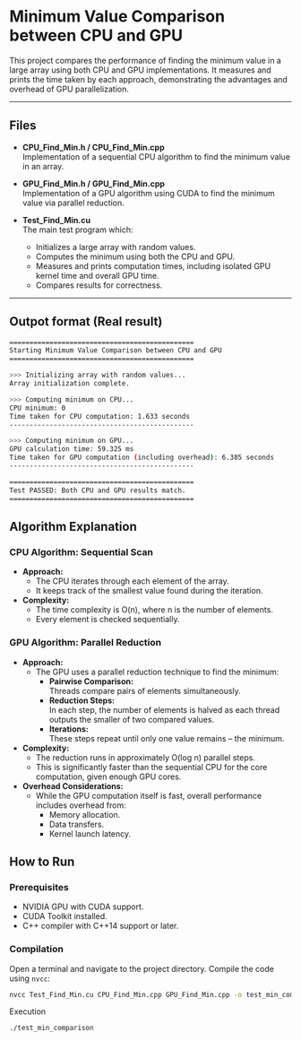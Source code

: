 # Minimum Value Comparison between CPU and GPU

This project compares the performance of finding the minimum value in a large array using both CPU and GPU implementations. It measures and prints the time taken by each approach, demonstrating the advantages and overhead of GPU parallelization.

---

## Files

- **CPU_Find_Min.h / CPU_Find_Min.cpp**  
  Implementation of a sequential CPU algorithm to find the minimum value in an array.

- **GPU_Find_Min.h / GPU_Find_Min.cpp**  
  Implementation of a GPU algorithm using CUDA to find the minimum value via parallel reduction.

- **Test_Find_Min.cu**  
  The main test program which:
  - Initializes a large array with random values.
  - Computes the minimum using both the CPU and GPU.
  - Measures and prints computation times, including isolated GPU kernel time and overall GPU time.
  - Compares results for correctness.

---

## Outpot format (Real result)
```bash
==============================================
Starting Minimum Value Comparison between CPU and GPU
==============================================       

>>> Initializing array with random values...
Array initialization complete.

>>> Computing minimum on CPU...
CPU minimum: 0
Time taken for CPU computation: 1.633 seconds 
----------------------------------------------

>>> Computing minimum on GPU...
GPU calculation time: 59.325 ms
Time taken for GPU computation (including overhead): 6.385 seconds
----------------------------------------------

==============================================
Test PASSED: Both CPU and GPU results match.
==============================================
```

## Algorithm Explanation

### CPU Algorithm: Sequential Scan
- **Approach:**
  - The CPU iterates through each element of the array.
  - It keeps track of the smallest value found during the iteration.
- **Complexity:**
  - The time complexity is O(n), where n is the number of elements.
  - Every element is checked sequentially.

### GPU Algorithm: Parallel Reduction
- **Approach:**
  - The GPU uses a parallel reduction technique to find the minimum:
    - **Pairwise Comparison:**  
      Threads compare pairs of elements simultaneously.
    - **Reduction Steps:**  
      In each step, the number of elements is halved as each thread outputs the smaller of two compared values.
    - **Iterations:**  
      These steps repeat until only one value remains – the minimum.
- **Complexity:**
  - The reduction runs in approximately O(log n) parallel steps.
  - This is significantly faster than the sequential CPU for the core computation, given enough GPU cores.
- **Overhead Considerations:**
  - While the GPU computation itself is fast, overall performance includes overhead from:
    - Memory allocation.
    - Data transfers.
    - Kernel launch latency.


## How to Run

### Prerequisites
- NVIDIA GPU with CUDA support.
- CUDA Toolkit installed.
- C++ compiler with C++14 support or later.

### Compilation

Open a terminal and navigate to the project directory. Compile the code using `nvcc`:

```bash
nvcc Test_Find_Min.cu CPU_Find_Min.cpp GPU_Find_Min.cpp -o test_min_comparison
```
Execution
```bash
./test_min_comparison
```
